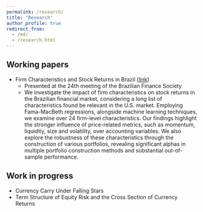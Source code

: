 ```yaml
---
permalink: /research/
title: "Research"
author_profile: true
redirect_from: 
  - /md/
  - /research.html
---
```


## Working papers
* Firm Characteristics and Stock Returns in Brazil ([link](https://dx.doi.org/10.2139/ssrn.4801117))
  * Presented at the 24th meeting of the Brazilian Finance Society
  * We investigate the impact of firm characteristics on stock returns in the Brazilian financial market, considering a long list of characteristics found be relevant in the U.S. market. Employing Fama-MacBeth regressions, alongside machine learning techniques, we examine over 24 firm-level characteristics. Our findings highlight the stronger influence of price-related metrics, such as momentum, liquidity, size and volatility, over accounting variables. We also explore the robustness of these characteristics through the construction of various portfolios, revealing significant alphas in multiple portfolio construction methods and substantial out-of-sample performance. 

## Work in progress

* Currency Carry Under Falling Stars
* Term Structure of Equity Risk and the Cross Section of Currency Returns


